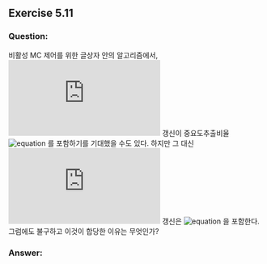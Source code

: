 ## Exercise 5.11

### Question:

비활성 MC 제어를 위한 글상자 안의 알고리즘에서, ![equation](https://latex.codecogs.com/svg.latex?W) 갱신이 중요도추출비율 ![equation](https://latex.codecogs.com/svg.latex?\inline\frac{\pi(A_t|S_t)}{b(A_t|S_t)}) 를 포함하기를 기대했을 수도 있다. 하지만 그 대신 ![equation](https://latex.codecogs.com/svg.latex?W) 갱신은 ![equation](https://latex.codecogs.com/svg.latex?\inline\frac{1}{b(A_t|S_t)}) 을 포함한다. 그럼에도 불구하고 이것이 합당한 이유는 무엇인가?

### Answer:
